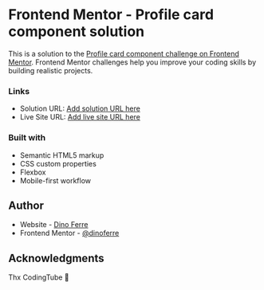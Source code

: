 # Frontend Mentor - Profile card component solution
This is a solution to the [Profile card component challenge on Frontend Mentor](https://www.frontendmentor.io/challenges/profile-card-component-cfArpWshJ). Frontend Mentor challenges help you improve your coding skills by building realistic projects. 

### Links
- Solution URL: [Add solution URL here](https://github.com/dinoferre/Frontend-Mentor-04-Profile-card-component.git)
- Live Site URL: [Add live site URL here](https://dinoferre.github.io/Frontend-Mentor-04-Profile-card-component/)

### Built with
- Semantic HTML5 markup
- CSS custom properties
- Flexbox
- Mobile-first workflow

## Author
- Website - [Dino Ferre](https://github.com/dinoferre)
- Frontend Mentor - [@dinoferre](https://www.frontendmentor.io/profile/dinoferre)

## Acknowledgments
Thx CodingTube 💖


